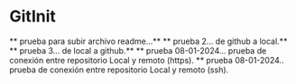 # GitInit
** prueba para subir archivo readme...**
** prueba 2... de github a local.**
** prueba 3... de local a github.**
** prueba 08-01-2024... prueba de  conexión entre repositorio Local y remoto (https).
** prueba 08-01-2024..  prueba de  conexión entre repositorio Local y remoto (ssh).
